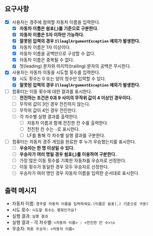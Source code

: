 ## 요구사항

- [x] 사용자는 경주에 참여할 자동차 이름을 입력한다.
    - [x] **자동차 이름은 쉼표(,)를 기준으로 구분한다.**
    - [x] **자동차 이름은 5자 이하만 가능하다.**
    - [x] **잘못된 입력의 경우 `IlleaglArgumentException` 예외가 발생한다.**
    - [x] 자동차 이름은 1자 이상이다.
    - [x] 자동차 이름을 공백만으로 구성할 수 없다.
    - [x] 자동차 이름은 중복될 수 없다.
    - [x] 첫(leading) 문자와 마지막(trailing) 문자의 공백은 무시한다.
- [x] 사용자는 자동차 이동을 시도할 횟수를 입력한다.
    - [x] 시도 횟수는 0 또는 양의 정수만 입력할 수 있다.
    - [x] **잘못된 입력의 경우 `IlleaglArgumentException` 예외가 발생한다.**
- [ ] 컴퓨터는 이동 횟수에 대한 결과를 표시한다.
    - [ ] **전진하는 조건은 0과 9 사이의 무작위 값이 4 이상인 경우이다.**
    - [ ] 무작위 값이 3인 경우 전진하지 않는다.
    - [ ] 무작위 값이 4인 경우 전진한다.
    - [ ] 각 차수별 실행 결과를 출력한다.
        - [ ] 자동차 이름과 함께 전진한 칸 수를 출력한다.
        - [ ] 전진한 칸 수는 `-`로 표시한다.
        - [ ] LF를 통해 각 차수별 실행 결과를 구분한다.
- [ ] 컴퓨터는 자동차 경주 게임을 완료한 후 누가 우승했는지를 표시한다.
    - [ ] **우승자는 한 명 이상일 수 있다.**
    - [ ] **우승자가 여러 명일 경우 쉼표(,)를 이용하여 구분한다.**
    - [ ] 가장 많은 이동 횟수를 기록한 자동차를 우승자로 선정한다.
    - [ ] 이동 횟수가 동일한 경우 모두 우승자로 선정한다.
    - [ ] 우승자가 여러 명인 경우 자동차 이름을 입력한 순서대로 표시한다.

## 출력 메시지

- 자동차 이름: `경주할 자동차 이름을 입력하세요.(이름은 쉼표(,) 기준으로 구분)`
- 시도 횟수: `시도할 회수는 몇회인가요?`
- 실행 결과: `실행 결과`
- 실행 결과 - 각 차수별: `<자동차 이름> : <전진한 칸 수>\n`
- 우승자: `최종 우승자: <자동차 이름>`